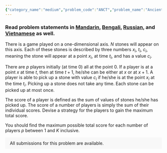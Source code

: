 ```yaml
---
{"category_name":"medium","problem_code":"ANCT","problem_name":"Ancient Magic","problemComponents":{"constraints":"- $1 \\leq T \\leq 100$\n- $1 \\leq K \\leq N \\le 5 \\cdot 10^4$\n- $1 \\leq x_i, t_i, c_i \\leq 10^9$ for each valid $i$\n- the sum of $N$ over all test cases does not exceed $5 \\cdot 10^4$\n- the sum of $N \\cdot K$ over all test cases does not exceed $5 \\cdot 10^5$\n","constraintsState":true,"subtasks":"**Subtask #1 (10 points):**\n- $T \\leq 15$\n- $N \\leq 15$\n\n**Subtask #2 (10 points):** $K = 1$\n\n**Subtask #3 (25 points):**\n- the sum of $N$ over all test cases does not exceed $200$\n- the sum of $N \\cdot K$ over all test cases does not exceed $4 \\cdot 10^3$\n\n**Subtask #4 (55 points):** original constraints\n","subtasksState":true,"inputFormat":"- The first line of the input contains a single integer $T$ denoting the number of test cases. The description of $T$ test cases follows.\n- The first line of each test case contains two space-separated integers $N$ and $K$.\n- $N$ lines follow. For each valid $i$, the $i$-th of these lines contains three space-separated integers $x_i$, $t_i$ and $c_i$.\n","inputFormatState":true,"outputFormat":"For each test case, print $K$ lines. For each valid $i$, the $i$-th of these lines should contain a single integer - the maximum total score for $i$ players.\n","outputFormatState":true,"sampleTestCases":{"0":{"id":1,"input":"1\n3 1\n1 10 10\n2 4 5\n3 7 6","output":11,"explanation":"**Example case 1:** There is only one player. The best choice is to pick up stone $2$ and stone $3$.\n","isDeleted":false}}},"video_editorial_url":"","languages_supported":{"0":"CPP14","1":"C","2":"JAVA","3":"PYTH 3.6","4":"CPP17","5":"PYTH","6":"PYP3","7":"CS2","8":"ADA","9":"PYPY","10":"TEXT","11":"PAS fpc","12":"NODEJS","13":"RUBY","14":"PHP","15":"GO","16":"HASK","17":"TCL","18":"PERL","19":"SCALA","20":"LUA","21":"kotlin","22":"BASH","23":"JS","24":"LISP sbcl","25":"rust","26":"PAS gpc","27":"BF","28":"CLOJ","29":"R","30":"D","31":"CAML","32":"FORT","33":"ASM","34":"swift","35":"FS","36":"WSPC","37":"LISP clisp","38":"SQL","39":"SCM guile","40":"PERL6","41":"ERL","42":"CLPS","43":"ICK","44":"NICE","45":"PRLG","46":"ICON","47":"COB","48":"SCM chicken","49":"PIKE","50":"SCM qobi","51":"ST","52":"SQLQ","53":"NEM"},"max_timelimit":5,"source_sizelimit":50000,"problem_author":"nots0fast","problem_tester":"","date_added":"30-07-2021","tags":{"0":"ltime98","1":"medium","2":"nots0fast"},"problem_difficulty_level":"Medium-Hard","best_tag":"Medium Hard","editorial_url":"https://discuss.codechef.com/problems/ANCT","time":{"view_start_date":1627745402,"submit_start_date":1627745402,"visible_start_date":1627745402,"end_date":1735669800},"is_direct_submittable":false,"problemDiscussURL":"https://discuss.codechef.com/search?q=ANCT","is_proctored":false,"visitedContests":{},"layout":"problem"}
---
```

### Read problem statements in [Mandarin](https://www.codechef.com/download/translated/LTIME98/mandarin/ANCT.pdf), [Bengali](https://www.codechef.com/download/translated/LTIME98/bengali/ANCT.pdf), [Russian](https://www.codechef.com/download/translated/LTIME98/russian/ANCT.pdf), and [Vietnamese](https://www.codechef.com/download/translated/LTIME98/vietnamese/ANCT.pdf) as well.

There is a game played on a one-dimensional axis. $N$ stones will appear on this axis. Each of these stones is described by three numbers $x_i$, $t_i$, $c_i$, meaning the stone will appear at a point $x_i$, at time $t_i$, and has a value $c_i$.

There are $p$ players initially (at time $0$) all at the point $0$. If a player is at a point $x$ at time $t$, then at time $t + 1$, he/she can be either at $x$ or at $x+1$. A player is able to pick up a stone with value $c_i$ if he/she is at the point $x_i$ at the time $t_i$. Picking up a stone does not take any time. Each stone can be picked up at most once.

The score of a player is defined as the sum of values of stones he/she has picked up. The score of a number of players is simply the sum of their individual scores. Devise a strategy for the players to gain the maximum total score.

You should find the maximum possible total score for each number of players $p$ between $1$ and $K$ inclusive.

<aside style='background: #f8f8f8;padding: 10px 15px;'><div>All submissions for this problem are available.</div></aside>